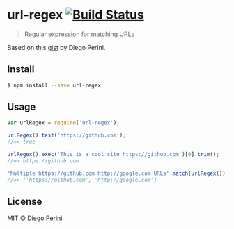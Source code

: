 # url-regex [![Build Status](http://img.shields.io/travis/kevva/url-regex.svg?style=flat)](https://travis-ci.org/kevva/url-regex)

> Regular expression for matching URLs

Based on this [gist](https://gist.github.com/dperini/729294) by Diego Perini.

## Install

```sh
$ npm install --save url-regex
```

## Usage

```js
var urlRegex = require('url-regex');

urlRegex().test('https://github.com');
//=> true

urlRegex().exec('This is a cool site https://github.com')[0].trim();
//=> https://github.com

'Multiple https://github.com http://google.com URLs'.match(urlRegex());
//=> ['https://github.com', 'http://google.com']
```

## License

MIT © [Diego Perini](https://gist.github.com/dperini)
